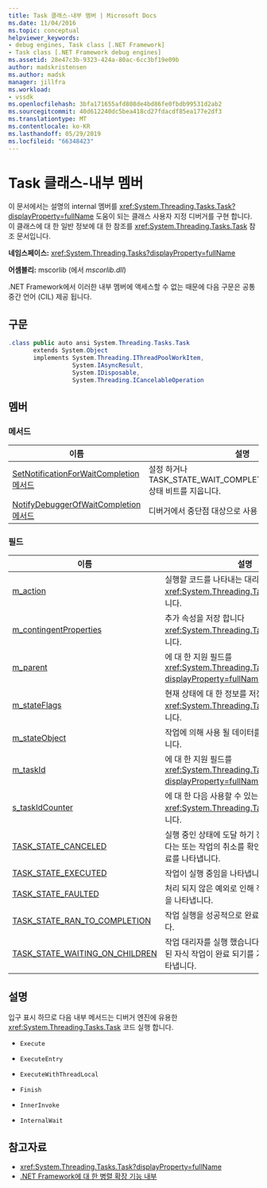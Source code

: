 ```yaml
---
title: Task 클래스-내부 멤버 | Microsoft Docs
ms.date: 11/04/2016
ms.topic: conceptual
helpviewer_keywords:
- debug engines, Task class [.NET Framework]
- Task class [.NET Framework debug engines]
ms.assetid: 28e47c3b-9323-424a-80ac-6cc3bf19e09b
author: madskristensen
ms.author: madsk
manager: jillfra
ms.workload:
- vssdk
ms.openlocfilehash: 3bfa171655afd808de4bd86fe0fbdb99531d2ab2
ms.sourcegitcommit: 40d612240dc5bea418cd27fdacdf85ea177e2df3
ms.translationtype: MT
ms.contentlocale: ko-KR
ms.lasthandoff: 05/29/2019
ms.locfileid: "66348423"
---
```

# <a name="task-class---internal-members"></a>Task 클래스-내부 멤버
이 문서에서는 설명의 internal 멤버를 <xref:System.Threading.Tasks.Task?displayProperty=fullName> 도움이 되는 클래스 사용자 지정 디버거를 구현 합니다. 이 클래스에 대 한 일반 정보에 대 한 참조를 <xref:System.Threading.Tasks.Task> 참조 문서입니다.

 **네임스페이스:** <xref:System.Threading.Tasks?displayProperty=fullName>

 **어셈블리:** mscorlib (에서 *mscorlib.dll*)

 .NET Framework에서 이러한 내부 멤버에 액세스할 수 없는 때문에 다음 구문은 공통 중간 언어 (CIL) 제공 됩니다.

## <a name="syntax"></a>구문

```csharp
.class public auto ansi System.Threading.Tasks.Task
       extends System.Object
       implements System.Threading.IThreadPoolWorkItem,
                  System.IAsyncResult,
                  System.IDisposable,
                  System.Threading.ICancelableOperation
```

## <a name="members"></a>멤버

### <a name="methods"></a>메서드

|이름|설명|
|----------|-----------------|
|[SetNotificationForWaitCompletion 메서드](../../extensibility/debugger/setnotificationforwaitcompletion-method.md)|설정 하거나 TASK_STATE_WAIT_COMPLETION_NOTIFICATION 상태 비트를 지웁니다.|
|[NotifyDebuggerOfWaitCompletion 메서드](../../extensibility/debugger/notifydebuggerofwaitcompletion-method.md)|디버거에서 중단점 대상으로 사용 된 자리 표시자 메서드.|

### <a name="fields"></a>필드

|이름|설명|
|----------|-----------------|
|[m_action](../../extensibility/debugger/m-action-field.md)|실행할 코드를 나타내는 대리자를 <xref:System.Threading.Tasks.Task> 개체입니다.|
|[m_contingentProperties](../../extensibility/debugger/m-contingentproperties-field.md)|추가 속성을 저장 합니다 <xref:System.Threading.Tasks.Task> 개체입니다.|
|[m_parent](../../extensibility/debugger/m-parent-field.md)|에 대 한 지원 필드를 <xref:System.Threading.Tasks.Task?displayProperty=fullName> 부모 속성입니다.|
|[m_stateFlags](../../extensibility/debugger/m-stateflags-field.md)|현재 상태에 대 한 정보를 저장 합니다 <xref:System.Threading.Tasks.Task> 개체입니다.|
|[m_stateObject](../../extensibility/debugger/m-stateobject-field.md)|작업에 의해 사용 될 데이터를 표시 하는 개체입니다.|
|[m_taskId](../../extensibility/debugger/m-taskid-field.md)|에 대 한 지원 필드를 <xref:System.Threading.Tasks.Task.Id%2A?displayProperty=fullName> 속성입니다.|
|[s_taskIdCounter](../../extensibility/debugger/s-taskidcounter-field.md)|에 대 한 다음 사용할 수 있는 식별자를 <xref:System.Threading.Tasks.Task> 개체입니다.|
|[TASK_STATE_CANCELED](../../extensibility/debugger/task-state-canceled-field.md)|실행 중인 상태에 도달 하기 전에 작업을 취소 한다는 또는 작업의 취소를 확인 하 고 예외 없이 완료를 나타냅니다.|
|[TASK_STATE_EXECUTED](../../extensibility/debugger/task-state-executed-field.md)|작업이 실행 중임을 나타냅니다.|
|[TASK_STATE_FAULTED](../../extensibility/debugger/task-state-faulted-field.md)|처리 되지 않은 예외로 인해 작업이 완료 되었음을 나타냅니다.|
|[TASK_STATE_RAN_TO_COMPLETION](../../extensibility/debugger/task-state-ran-to-completion-field.md)|작업 실행을 성공적으로 완료 되었음을 나타냅니다.|
|[TASK_STATE_WAITING_ON_CHILDREN](../../extensibility/debugger/task-state-waiting-on-children-field.md)|작업 대리자를 실행 했습니다. 암시적으로 연결 된 자식 작업이 완료 되기를 기다리고 있음을 나타냅니다.|

## <a name="remarks"></a>설명
 입구 표시 하므로 다음 내부 메서드는 디버거 엔진에 유용한 <xref:System.Threading.Tasks.Task> 코드 실행 합니다.

- `Execute`

- `ExecuteEntry`

- `ExecuteWithThreadLocal`

- `Finish`

- `InnerInvoke`

- `InternalWait`

## <a name="see-also"></a>참고자료
- <xref:System.Threading.Tasks.Task?displayProperty=fullName>
- [.NET Framework에 대 한 병렬 확장 기능 내부](../../extensibility/debugger/parallel-extension-internals-for-the-dotnet-framework.md)
